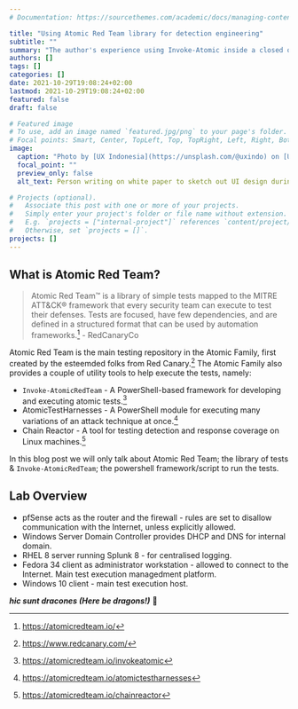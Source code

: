 ```yaml
---
# Documentation: https://sourcethemes.com/academic/docs/managing-content/

title: "Using Atomic Red Team library for detection engineering"
subtitle: ""
summary: "The author's experience using Invoke-Atomic inside a closed off domain-joined Windows (ESXI) lab."
authors: []
tags: []
categories: []
date: 2021-10-29T19:08:24+02:00
lastmod: 2021-10-29T19:08:24+02:00
featured: false
draft: false

# Featured image
# To use, add an image named `featured.jpg/png` to your page's folder.
# Focal points: Smart, Center, TopLeft, Top, TopRight, Left, Right, BottomLeft, Bottom, BottomRight.
image:
  caption: "Photo by [UX Indonesia](https://unsplash.com/@uxindo) on [Unsplash](https://unsplash.com)"
  focal_point: ""
  preview_only: false
  alt_text: Person writing on white paper to sketch out UI design during a meet-up.

# Projects (optional).
#   Associate this post with one or more of your projects.
#   Simply enter your project's folder or file name without extension.
#   E.g. `projects = ["internal-project"]` references `content/project/deep-learning/index.md`.
#   Otherwise, set `projects = []`.
projects: []
---
```

## What is Atomic Red Team?
> Atomic Red Team&trade; is a library of simple tests mapped to the MITRE ATT&CK&reg; framework that every security team can execute to test their defenses. Tests are focused, have few dependencies, and are defined in a structured format that can be used by automation frameworks.[^1] - RedCanaryCo

Atomic Red Team is the main testing repository in the Atomic Family, first created by the esteemded folks from Red Canary.[^2] The Atomic Family also provides a couple of utility tools to help execute the tests, namely:
* `Invoke-AtomicRedTeam` - A PowerShell-based framework for developing and executing atomic tests.[^3]
* AtomicTestHarnesses - A PowerShell module for executing many variations of an attack technique at once.[^4]
* Chain Reactor - A tool for testing detection and response coverage on Linux machines.[^5]

In this blog post we will only talk about Atomic Red Team; the library of tests & `Invoke-AtomicRedTeam`; the powershell framework/script to run the tests.

## Lab Overview
* pfSense acts as the router and the firewall - rules are set to disallow communication with the Internet, unless explicitly allowed.
* Windows Server Domain Controller provides DHCP and DNS for internal domain.
* RHEL 8 server running Splunk 8 - for centralised logging.
* Fedora 34 client as administrator workstation - allowed to connect to the Internet. Main test execution managedment platform.
* Windows 10 client - main test execution host.

**_hic sunt dracones (Here be dragons!)_** :dragon:

[^1]: https://atomicredteam.io/
[^2]: https://www.redcanary.com/
[^3]: https://atomicredteam.io/invokeatomic
[^4]: https://atomicredteam.io/atomictestharnesses
[^5]: https://atomicredteam.io/chainreactor